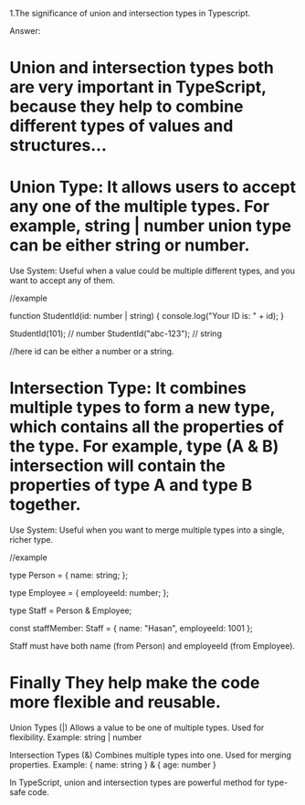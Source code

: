 

1.The significance of union and intersection types in Typescript.


Answer:

# Union and intersection types both are very important in TypeScript, because they help to combine different types of values ​​and structures...


# Union Type: It allows users to accept any one of the multiple types. For example, string | number union type can be either string or number.

Use System:
Useful when a value could be multiple different types, and you want to accept any of them.


//example 

function StudentId(id: number | string) {
  console.log("Your ID is: " + id);
}

StudentId(101);          // number
StudentId("abc-123");    // string

//here id can be either a number or a string.



# Intersection Type: It combines multiple types to form a new type, which contains all the properties of the type. For example,  type (A & B) intersection will contain the properties of type A and type B together.

Use System:
Useful when you want to merge multiple types into a single, richer type.

//example

type Person = {
  name: string;
};

type Employee = {
  employeeId: number;
};

type Staff = Person & Employee;

const staffMember: Staff = {
  name: "Hasan",
  employeeId: 1001
};

Staff must have both name (from Person) and employeeId (from Employee).




# Finally  They help make the code more flexible and reusable.
Union Types (|)
Allows a value to be one of multiple types.
Used for flexibility.
Example: string | number


Intersection Types (&)
Combines multiple types into one.
Used for merging properties.
Example: { name: string } & { age: number }

In TypeScript, union and intersection types are powerful method for  type-safe code.

